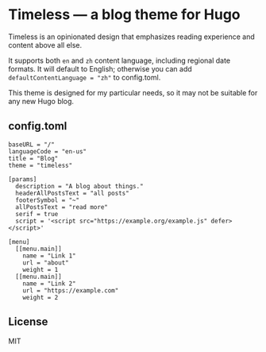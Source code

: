 # Timeless — a blog theme for Hugo

Timeless is an opinionated design that emphasizes reading experience and
content above all else.

It supports both `en` and `zh` content language, including regional date
formats. It will default to English; otherwise you can add
`defaultContentLanguage = "zh"` to config.toml.

This theme is designed for my particular needs, so it may not be suitable for
any new Hugo blog.

## config.toml

```
baseURL = "/"
languageCode = "en-us"
title = "Blog"
theme = "timeless"

[params]
  description = "A blog about things."
  headerAllPostsText = "all posts"
  footerSymbol = "~"
  allPostsText = "read more"
  serif = true
  script = '<script src="https://example.org/example.js" defer></script>'

[menu]
  [[menu.main]]
    name = "Link 1"
    url = "about"
    weight = 1
  [[menu.main]]
    name = "Link 2"
    url = "https://example.com"
    weight = 2
```

## License

MIT
